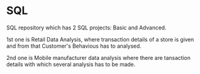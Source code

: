 # SQL
SQL repository which has 2 SQL projects: Basic and Advanced.


1st one is Retail Data Analysis, where transaction details of a store is given and from that Customer's Behavious has to analysed.

2nd one is Mobile manufacturer data analysis where there are tansaction details with which several analysis has to be made.
